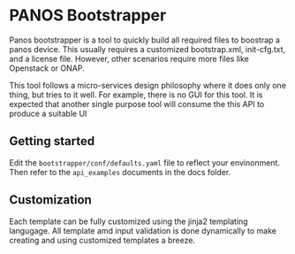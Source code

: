# PANOS Bootstrapper

Panos bootstrapper is a tool to quickly build all required files to boostrap
a panos device. This usually requires a customized bootstrap.xml, init-cfg.txt, and 
a license file. However, other scenarios require more files like Openstack or ONAP.

This tool follows a micro-services design philosophy where it does only one thing, but tries
to it well. For example, there is no GUI for this tool. It is expected that another 
single purpose tool will consume the this API to produce a suitable UI

## Getting started

Edit the `bootstrapper/conf/defaults.yaml` file to reflect your envinonment. Then refer
to the `api_examples` documents in the docs folder. 

## Customization

Each template can be fully customized using the jinja2 templating langugage. All 
template amd input validation is done dynamically to make creating and using customized
templates a breeze. 